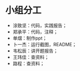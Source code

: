 小组分工
=====
* 涂致坚：代码，实践报告；
* 郑承平：代码，注释；
* 单熠：制作ppt；
* 卜一杰：运行截图，README；
* 韦松辰：讲开题报告；
* 王玮佳：查资料；
* 路程：查资料；
